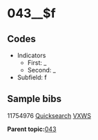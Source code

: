 # 043\_\_$f

## Codes

-   Indicators
    -   First: \_
    -   Second: \_
-   Subfield: f

## Sample bibs

11754976 [Quicksearch](https://search.library.yale.edu/catalog/11754976) [VXWS](http://prodorbis.library.yale.edu:7014/vxws/GetHoldingsService?bibId=11754976)

**Parent topic:**[043](../../tags/043/043.md)

